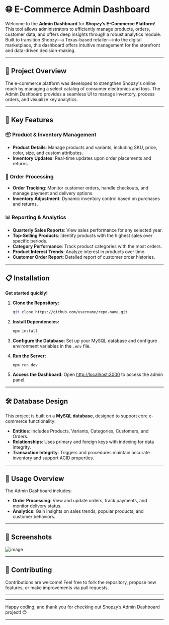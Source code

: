 
# 🌐 E-Commerce Admin Dashboard

Welcome to the **Admin Dashboard** for **Shopzy’s E-Commerce Platform**! This tool allows administrators to efficiently manage products, orders, customer data, and offers deep insights through a robust analytics module. Built to transition Shopzy—a Texas-based retailer—into the digital marketplace, this dashboard offers intuitive management for the storefront and data-driven decision-making.

---

## 📖 Project Overview

The e-commerce platform was developed to strengthen Shopzy's online reach by managing a select catalog of consumer electronics and toys. The Admin Dashboard provides a seamless UI to manage inventory, process orders, and visualize key analytics.

---

## 🚀 Key Features

### 📦 Product & Inventory Management
- **Product Details**: Manage products and variants, including SKU, price, color, size, and custom attributes.
- **Inventory Updates**: Real-time updates upon order placements and returns.

### 🛒 Order Processing
- **Order Tracking**: Monitor customer orders, handle checkouts, and manage payment and delivery options.
- **Inventory Adjustment**: Dynamic inventory control based on purchases and returns.

### 📊 Reporting & Analytics
- **Quarterly Sales Reports**: View sales performance for any selected year.
- **Top-Selling Products**: Identify products with the highest sales over specific periods.
- **Category Performance**: Track product categories with the most orders.
- **Product Interest Trends**: Analyze interest in products over time.
- **Customer Order Report**: Detailed report of customer order histories.



---

## 📋 Installation

**Get started quickly!**

1. **Clone the Repository:**

   ```bash
   git clone https://github.com/username/repo-name.git
   ```

2. **Install Dependencies:**

   ```bash
   npm install
   ```

3. **Configure the Database**:
   Set up your MySQL database and configure environment variables in the `.env` file.

4. **Run the Server:**

   ```bash
   npm run dev
   ```

5. **Access the Dashboard**:
   Open [http://localhost:3000](http://localhost:3000) to access the admin panel.

---

## 🛠️ Database Design

This project is built on a **MySQL database**, designed to support core e-commerce functionality:

- **Entities**: Includes Products, Variants, Categories, Customers, and Orders.
- **Relationships**: Uses primary and foreign keys with indexing for data integrity.
- **Transaction Integrity**: Triggers and procedures maintain accurate inventory and support ACID properties.

---

## 🎉 Usage Overview

The Admin Dashboard includes:


- **Order Processing**: View and update orders, track payments, and monitor delivery status.
- **Analytics**: Gain insights on sales trends, popular products, and customer behaviors.


---

## 🎨 Screenshots

![image](https://github.com/user-attachments/assets/2aade1ec-59f9-475d-a1a9-e4557db5e712)



---

## 🤝 Contributing

Contributions are welcome! Feel free to fork the repository, propose new features, or make improvements via pull requests.

---



---

Happy coding, and thank you for checking out Shopzy’s Admin Dashboard project! 😊

---



